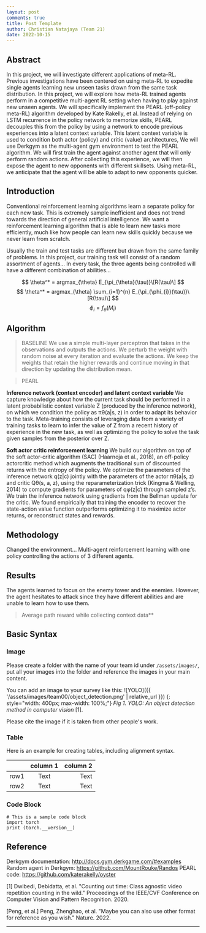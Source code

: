 ```yaml
---
layout: post
comments: true
title: Post Template
author: Christian Natajaya (Team 21)
date: 2022-10-15
---
```



## Abstract
 
In this project, we will investigate different applications of meta-RL. Previous investigations have been centered on using meta-RL to expedite single agents learning new unseen tasks drawn from the same task distribution. In this project, we will explore how meta-RL trained agents perform in a competitive multi-agent RL setting when having to play against new unseen agents. We will specifically implement the PEARL (off-policy meta-RL) algorithm developed by Kate Rakelly, et al. Instead of relying on LSTM recurrence in the policy network to memorize skills, PEARL decouples this from the policy by using a network to encode previous experiences into a latent context variable. This latent context variable is used to condition both actor (policy) and critic (value) architectures, We will use Derkgym as the multi-agent gym environment to test the PEARL algorithm. We will first train the agent against another agent that will only perform random actions. After collecting this experience, we will then expose the agent to new opponents with different skillsets. Using meta-RL, we anticipate that the agent will be able to adapt to new opponents quicker.


## Introduction

Conventional reinforcement learning algorithms learn a separate policy for each new task. This is extremely sample inefficient and does not trend towards the direction of general artificial intelligence. We want a reinforcement learning algorithm that is able to learn new tasks more efficiently, much like how people can learn new skills quickly because we never learn from scratch.

Usually the train and test tasks are different but drawn from the same family of problems. In this project, our training task will consist of a random assortment of agents... In every task, the three agents being controlled will have a different combination of abilities...

$$ \theta^* = argmax_{\theta} E_{\pi_{\theta}(\tau)}\[R(\tau)\] $$
$$ \theta^* = argmax_{\theta} \sum_{i=1}^{n} E_{\pi_{\phi_{i}}(\tau)}\[R(\tau)\] $$
$$ \phi_{i} = f_{\theta}(M_{i}) $$

## Algorithm

> BASELINE
We use a simple multi-layer perceptron that takes in the observations and outputs the actions. We perturb the weight with random noise at every iteration and evaluate the actions. We keep the weights that retain the higher rewards and continue moving in that direction by updating the distribution mean.

> PEARL

**Inference network (context encoder) and latent context variable**
We capture knowledge about how the current task should be performed in a latent probabilistic context variable Z (produced by the inference network), on which we condition the policy as πθ(a|s, z) in order to adapt its behavior to the task. Meta-training consists of leveraging data from a variety of training tasks to learn to infer the value of Z from a recent history of experience in the new task, as well as optimizing the policy to solve the task given samples from the posterior over Z.

**Soft actor critic reinforcement learning**
We build our algorithm on top of the soft actor-critic algorithm (SAC) (Haarnoja et al., 2018), an off-policy actorcritic method which augments the traditional sum of discounted returns with the entropy of the policy. We optimize the parameters of the inference network q(z|c) jointly with the parameters of the actor πθ(a|s, z) and critic Qθ(s, a, z), using the reparameterization trick (Kingma & Welling, 2014) to compute gradients for parameters of qφ(z|c) through sampled z’s. We train the inference network using gradients from the Bellman update for the critic. We found empirically that training the encoder to recover the state-action value function outperforms optimizing it to maximize actor returns, or reconstruct states and rewards.

## Methodology

Changed the environment... Multi-agent reinforcement learning with one policy controlling the actions of 3 different agents. 

## Results

The agents learned to focus on the enemy tower and the enemies. However, the agent hesitates to attack since they have different abilities and are unable to learn how to use them.

> Average path reward while collecting context data**




## Basic Syntax
### Image
Please create a folder with the name of your team id under `/assets/images/`, put all your images into the folder and reference the images in your main content.

You can add an image to your survey like this:
![YOLO]({{ '/assets/images/team00/object_detection.png' | relative_url }})
{: style="width: 400px; max-width: 100%;"}
*Fig 1. YOLO: An object detection method in computer vision* [1].

Please cite the image if it is taken from other people's work.


### Table
Here is an example for creating tables, including alignment syntax.

|             | column 1    |  column 2     |
| :---        |    :----:   |          ---: |
| row1        | Text        | Text          |
| row2        | Text        | Text          |



### Code Block
```
# This is a sample code block
import torch
print (torch.__version__)
```

## Reference
Derkgym documentation: http://docs.gym.derkgame.com/#examples
Random agent in Derkgym: https://github.com/MountRouke/Randos
PEARL code: https://github.com/katerakelly/oyster

[1] Dwibedi, Debidatta, et al. "Counting out time: Class agnostic video repetition counting in the wild." Proceedings of the IEEE/CVF Conference on Computer Vision and Pattern Recognition. 2020.   

[Peng, et al.] Peng, Zhenghao, et al. "Maybe you can also use other format for reference as you wish." Nature. 2022. 

---

